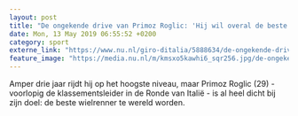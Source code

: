 ```yaml
---
layout: post
title: "De ongekende drive van Primoz Roglic: 'Hij wil overal de beste in zijn'"
date: Mon, 13 May 2019 06:55:52 +0200
category: sport
externe_link: "https://www.nu.nl/giro-ditalia/5888634/de-ongekende-drive-van-primoz-roglic-hij-wil-overal-de-beste-in-zijn.html"
feature_image: "https://media.nu.nl/m/kmsxo5kawhi6_sqr256.jpg/de-ongekende-drive-van-primoz-roglic-hij-wil-overal-de-beste-in-zijn.jpg"
---
```


Amper drie jaar rijdt hij op het hoogste niveau, maar Primoz Roglic (29) - voorlopig de klassementsleider in de Ronde van Italië - is al heel dicht bij zijn doel: de beste wielrenner te wereld worden.
